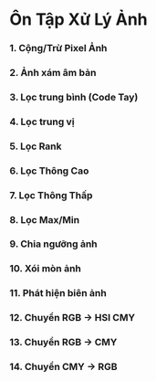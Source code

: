 # **Ôn Tập Xử Lý Ảnh**
### 1. Cộng/Trừ Pixel Ảnh
### 2. Ảnh xám âm bản
### 3. Lọc trung bình (Code Tay)
### 4. Lọc trung vị
### 5. Lọc Rank
### 6. Lọc Thông Cao
### 7. Lọc Thông Thấp
### 8. Lọc Max/Min
### 9. Chia ngưỡng ảnh
### 10. Xói mòn ảnh
### 11. Phát hiện biên ảnh
### 12. Chuyển RGB -> HSI CMY
### 13. Chuyển RGB -> CMY
### 14. Chuyển CMY -> RGB
